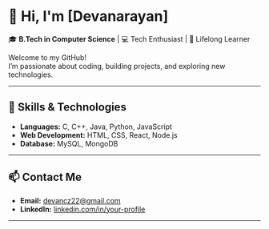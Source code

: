 # 👋 Hi, I'm [Devanarayan]

🎓 **B.Tech in Computer Science** | 💻 Tech Enthusiast | 🚀 Lifelong Learner  

Welcome to my GitHub!  
I’m passionate about coding, building projects, and exploring new technologies.

---

## 🚀 Skills & Technologies
- **Languages:** C, C++, Java, Python, JavaScript
- **Web Development:** HTML, CSS, React, Node.js
- **Database:** MySQL, MongoDB

---

## 📫 Contact Me
- **Email:** devancz22@gmail.com
- **LinkedIn:** [linkedin.com/in/your-profile](http://linkedin.com/in/devanarayan-d-12086632a)  

---
